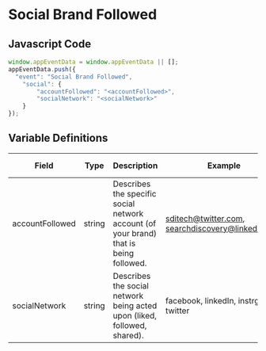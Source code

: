 # Social Brand Followed

### 

## Javascript Code
```js
window.appEventData = window.appEventData || [];
appEventData.push({
  "event": "Social Brand Followed",
    "social": {
        "accountFollowed": "<accountFollowed>",
        "socialNetwork": "<socialNetwork>"
    }
});
```

## Variable Definitions

|Field|Type|Description|Example|Pattern|Min Length|Max Length|Minimum|Maximum|Multiple Of|
| --- | --- | --- | --- | --- | --- | --- | --- | --- | --- |
|accountFollowed|string|Describes the specific social network account \(of your brand\) that is being followed.|sditech@twitter.com, searchdiscovery@linkedIn.com|||||||
|socialNetwork|string|Describes the social network being acted upon \(liked, followed, shared\). |facebook, linkedIn, instrgram, twitter|||||||



